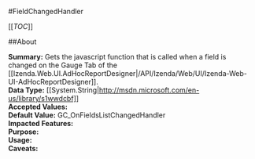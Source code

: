 #FieldChangedHandler

[[_TOC_]]

##About

**Summary:** Gets the javascript function that is called when a field is changed on the Gauge Tab of the [[Izenda.Web.UI.AdHocReportDesigner|/API/Izenda/Web/UI/Izenda-Web-UI-AdHocReportDesigner]].  
**Data Type:** [[System.String|http://msdn.microsoft.com/en-us/library/s1wwdcbf]]  
**Accepted Values:**   
**Default Value:** GC_OnFieldsListChangedHandler  
**Impacted Features:**   
**Purpose:**   
**Usage:**   
**Caveats:**   

